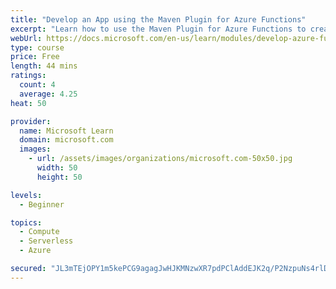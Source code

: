 ```yaml
---
title: "Develop an App using the Maven Plugin for Azure Functions"
excerpt: "Learn how to use the Maven Plugin for Azure Functions to create a cloud-based function that is triggered when values are passed in the HTTP request, and outputs a log entry to track the activity."
webUrl: https://docs.microsoft.com/en-us/learn/modules/develop-azure-functions-app-with-maven-plugin/
type: course
price: Free
length: 44 mins
ratings:
  count: 4
  average: 4.25
heat: 50

provider:
  name: Microsoft Learn
  domain: microsoft.com
  images:
    - url: /assets/images/organizations/microsoft.com-50x50.jpg
      width: 50
      height: 50

levels:
  - Beginner

topics:
  - Compute
  - Serverless
  - Azure

secured: "JL3mTEjOPY1m5kePCG9agagJwHJKMNzwXR7pdPClAddEJK2q/P2NzpuNs4rlDgsD4z0e6DzfLZmNz/e2OG9yPn2GubFvxb+ajEZM4bUyKtSSJCVvOMLeaX8O3VhxZAWz4SIDlfU4os2Xci8klUxO2KIsW52J5vYVTQZBC82efCe/K1DYTg3Pc83wJHAubY/CnnBxuWDKnvczum26pJOWg41r+N7Yng8ZvCkxW76gkqK/ijWftK1Ct9ZL9vt4HwUCZr58NnLhtFC4Wuw3MwOX/IQHylMrWar1mR3L70QH3dncFeeOUrJU4GvvAwZ0JGDP1wzSsl+Pl7uv6qVoQTZ+Ztq0nt4/5zMSly3vJyRNsk1nX0Eke4En34HkHR8PgyDbS9c9i5sRJSfJo+g3BSlmow==;7DZNNwpvTnU5R06wRIpQBQ=="
---
```


